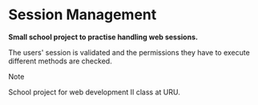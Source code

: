 # Session Management

**Small school project to practise handling web sessions.**

The users' session is validated and the permissions they have to execute different methods are checked.

> [!NOTE]
> School project for web development II class at URU.
